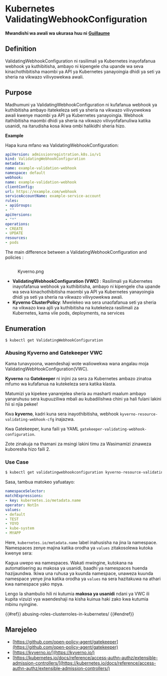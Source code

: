 # Kubernetes ValidatingWebhookConfiguration

**Mwandishi wa awali wa ukurasa huu ni** [**Guillaume**](https://www.linkedin.com/in/guillaume-chapela-ab4b9a196)

## Definition

ValidatingWebhookConfiguration ni rasilimali ya Kubernetes inayofafanua webhook ya kuthibitisha, ambayo ni kipengele cha upande wa seva kinachothibitisha maombi ya API ya Kubernetes yanayoingia dhidi ya seti ya sheria na vikwazo vilivyowekwa awali.

## Purpose

Madhumuni ya ValidatingWebhookConfiguration ni kufafanua webhook ya kuthibitisha ambayo itatekeleza seti ya sheria na vikwazo vilivyowekwa awali kwenye maombi ya API ya Kubernetes yanayoingia. Webhook itathibitisha maombi dhidi ya sheria na vikwazo vilivyofafanuliwa katika usanidi, na itarudisha kosa ikiwa ombi halikidhi sheria hizo.

**Example**

Hapa kuna mfano wa ValidatingWebhookConfiguration:
```yaml
apiVersion: admissionregistration.k8s.io/v1
kind: ValidatingWebhookConfiguration
metadata:
name: example-validation-webhook
namespace: default
webhook:
name: example-validation-webhook
clientConfig:
url: https://example.com/webhook
serviceAccountName: example-service-account
rules:
- apiGroups:
- ""
apiVersions:
- "*"
operations:
- CREATE
- UPDATE
resources:
- pods
```
The main difference between a ValidatingWebhookConfiguration and policies :&#x20;

<figure><img src="../../images/Kyverno.png" alt=""><figcaption><p>Kyverno.png</p></figcaption></figure>

- **ValidatingWebhookConfiguration (VWC)** : Rasilimali ya Kubernetes inayofafanua webhook ya kuthibitisha, ambayo ni kipengele cha upande wa seva kinachothibitisha maombi ya API ya Kubernetes yanayoingia dhidi ya seti ya sheria na vikwazo vilivyowekwa awali.
- **Kyverno ClusterPolicy**: Mwelekeo wa sera unaofafanua seti ya sheria na vikwazo kwa ajili ya kuthibitisha na kutekeleza rasilimali za Kubernetes, kama vile pods, deployments, na services

## Enumeration
```
$ kubectl get ValidatingWebhookConfiguration
```
### Abusing Kyverno and Gatekeeper VWC

Kama tunavyoona, waendeshaji wote waliowekwa wana angalau moja ValidatingWebHookConfiguration(VWC).

**Kyverno** na **Gatekeeper** ni injini za sera za Kubernetes ambazo zinatoa mfumo wa kufafanua na kutekeleza sera katika klasta.

Matumizi ya kipekee yanarejelea sheria au masharti maalum ambayo yanaruhusu sera kupuuziliwa mbali au kubadilishwa chini ya hali fulani lakini hii si njia pekee!

Kwa **kyverno**, kadri kuna sera inayothibitisha, webhook `kyverno-resource-validating-webhook-cfg` inajazwa.

Kwa Gatekeeper, kuna faili ya YAML `gatekeeper-validating-webhook-configuration`.

Zote zinakuja na thamani za msingi lakini timu za Wasimamizi zinaweza kuboresha hizo faili 2.

### Use Case
```bash
$ kubectl get validatingwebhookconfiguration kyverno-resource-validating-webhook-cfg -o yaml
```
Sasa, tambua matokeo yafuatayo:
```yaml
namespaceSelector:
matchExpressions:
- key: kubernetes.io/metadata.name
operator: NotIn
values:
- default
- TEST
- YOYO
- kube-system
- MYAPP
```
Here, `kubernetes.io/metadata.name` label inahusisha na jina la namespace. Namespaces zenye majina katika orodha ya `values` zitakosolewa kutoka kwenye sera:

Kagua uwepo wa namespaces. Wakati mwingine, kutokana na automatisering au makosa ya usanidi, baadhi ya namespaces huenda hazijaundwa. Ikiwa una ruhusa ya kuunda namespace, unaweza kuunda namespace yenye jina katika orodha ya `values` na sera hazitakuwa na athari kwa namespace yako mpya.

Lengo la shambulio hili ni kutumia **makosa ya usanidi** ndani ya VWC ili kupita vizuizi vya waendeshaji na kisha kuinua haki zako kwa kutumia mbinu nyingine.

{{#ref}}
abusing-roles-clusterroles-in-kubernetes/
{{#endref}}

## Marejeleo

- [https://github.com/open-policy-agent/gatekeeper](https://github.com/open-policy-agent/gatekeeper)
- [https://kyverno.io/](https://kyverno.io/)
- [https://kubernetes.io/docs/reference/access-authn-authz/extensible-admission-controllers/](https://kubernetes.io/docs/reference/access-authn-authz/extensible-admission-controllers/)
